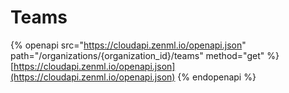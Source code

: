 # Teams

{% openapi src="https://cloudapi.zenml.io/openapi.json" path="/organizations/{organization_id}/teams" method="get" %}
[https://cloudapi.zenml.io/openapi.json](https://cloudapi.zenml.io/openapi.json)
{% endopenapi %}
